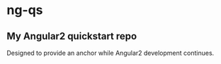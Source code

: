 # ng-qs
## My Angular2 quickstart repo

Designed to provide an anchor while Angular2 development continues.
